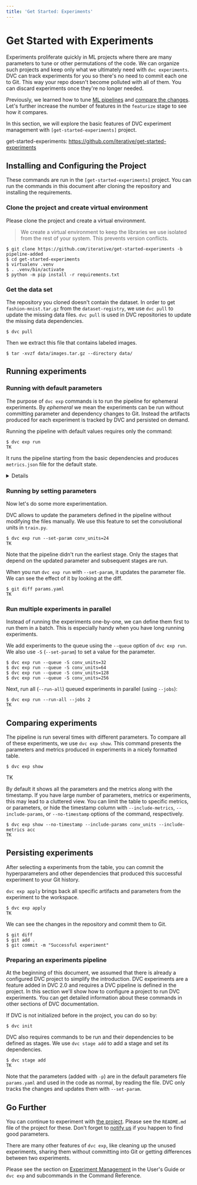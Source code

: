 ```yaml
---
title: 'Get Started: Experiments'
---
```


# Get Started with Experiments

<abbr>Experiments</abbr> proliferate quickly in ML projects where there are many
parameters to tune or other permutations of the code. We can organize such
projects and keep only what we ultimately need with `dvc experiments`. DVC can
track experiments for you so there's no need to commit each one to Git. This way
your repo doesn't become polluted with all of them. You can discard experiments
once they're no longer needed.

Previously, we learned how to tune [ML pipelines](/doc/start/data-pipelines) and
[compare the changes](/doc/start/metrics-parameters-plots). Let's further
increase the number of features in the `featurize` stage to see how it compares.

In this section, we will explore the basic features of DVC experiment management
with `[get-started-experiments]` project.

get-started-experiments: https://github.com/iterative/get-started-experiments

## Installing and Configuring the Project

These commands are run in the `[get-started-experiments]` project. You can run
the commands in this document after cloning the repository and installing the
requirements.

### Clone the project and create virtual environment

Please clone the project and create a virtual environment.

> We create a virtual environment to keep the libraries we use isolated from the
> rest of your system. This prevents version conflicts.

```dvc
$ git clone https://github.com/iterative/get-started-experiments -b pipeline-added
$ cd get-started-experiments
$ virtualenv .venv
$ . .venv/bin/activate
$ python -m pip install -r requirements.txt
```

### Get the data set

The repository you cloned doesn't contain the dataset. In order to get
`fashion-mnist.tar.gz` from the `dataset-registry`, we use `dvc pull` to update
the missing data files. `dvc pull` is used in DVC repositories to update the
missing data dependencies.

```dvc
$ dvc pull
```

Then we extract this file that contains labeled images.

```dvc
$ tar -xvzf data/images.tar.gz --directory data/
```

</details>

## Running experiments

### Running with default parameters

The purpose of `dvc exp` commands is to run the pipeline for ephemeral
experiments. By _ephemeral_ we mean the experiments can be run without
committing parameter and dependency changes to Git. Instead the artifacts
produced for each experiment is tracked by DVC and persisted on demand.

Running the pipeline with default values requires only the command:

```dvc
$ dvc exp run
TK
```

It runs the pipeline starting from the basic dependencies and produces
`metrics.json` file for the default state.

<details>

### If you used `dvc repro` before

Earlier versions of DVC uses `dvc repro` to run the pipeline. If you already
have a DVC project, you may be used to `dvc repro`.

In DVC 2.0 `dvc exp run` supersedes `dvc repro`. Both of these commands run the
pipeline.

We use `dvc repro` to run the pipeline as found in the <abbr>workspace</abbr>.
All the parameters and dependencies are retrieved from the current workspace. It
doesn't use any special objects to track the experiments. When you have large
number of experiments that you don't want to commit into Git, it's better to use
`dvc exp run`. It allows to change the parameters quickly, can track the history
of artifacts and has facilities to compare these experiments easily.

`dvc repro` is still available to run the pipeline that don't need these extra
features.

</details>

### Running by setting parameters

Now let's do some more experimentation.

DVC allows to update the parameters defined in the pipeline without modifying
the files manually. We use this feature to set the convolutional units in
`train.py`.

```dvc
$ dvc exp run --set-param conv_units=24
TK
```

Note that the pipeline didn't run the earliest stage. Only the stages that
depend on the updated parameter and subsequent stages are run.

When you run `dvc exp run` with `--set-param`, it updates the parameter file. We
can see the effect of it by looking at the diff.

```dvc
$ git diff params.yaml
TK
```

### Run multiple experiments in parallel

Instead of running the experiments one-by-one, we can define them first to run
them in a batch. This is especially handy when you have long running
experiments.

We add experiments to the queue using the `--queue` option of `dvc exp run`. We
also use `-S` (`--set-param`) to set a value for the parameter.

```dvc
$ dvc exp run --queue -S conv_units=32
$ dvc exp run --queue -S conv_units=64
$ dvc exp run --queue -S conv_units=128
$ dvc exp run --queue -S conv_units=256
```

Next, run all (`--run-all`) queued experiments in parallel (using `--jobs`):

```dvc
$ dvc exp run --run-all --jobs 2
TK
```

## Comparing experiments

The pipeline is run several times with different parameters. To compare all of
these experiments, we use `dvc exp show`. This command presents the parameters
and metrics produced in experiments in a nicely formatted table.

```dvc
$ dvc exp show
```

TK

By default it shows all the parameters and the metrics along with the timestamp.
If you have large number of parameters, metrics or experiments, this may lead to
a cluttered view. You can limit the table to specific metrics, or parameters, or
hide the timestamp column with `--include-metrics`, `--include-params`, or
`--no-timestamp` options of the command, respectively.

```dvc
$ dvc exp show --no-timestamp --include-params conv_units --include-metrics acc
TK
```

## Persisting experiments

After selecting a experiments from the table, you can commit the hyperparameters
and other dependencies that produced this successful experiment to your Git
history.

`dvc exp apply` brings back all specific artifacts and parameters from the
experiment to the <abbr>workspace</abbr>.

```dvc
$ dvc exp apply
TK
```

We can see the changes in the repository and commit them to Git.

```dvc
$ git diff
$ git add .
$ git commit -m "Successful experiment"
```

### Preparing an experiments pipeline

At the beginning of this document, we assumed that there is already a configured
DVC project to simplify the introduction. DVC experiments are a feature added in
DVC 2.0 and requires a DVC pipeline is defined in the project. In this section
we'll show how to configure a project to run DVC experiments. You can get
detailed information about these commands in other sections of DVC
documentation.

If DVC is not initialized before in the project, you can do so by:

```dvc
$ dvc init
```

DVC also requires commands to be run and their dependencies to be defined as
stages. We use `dvc stage add` to add a stage and set its dependencies.

```dvc
$ dvc stage add
TK
```

Note that the parameters (added with `-p`) are in the default parameters file
`params.yaml` and used in the code as normal, by reading the file. DVC only
tracks the changes and updates them with `--set-param`.

## Go Further

You can continue to experiment with
[the project](https://github.com/iterative/get-started-experiments). Please see
the `README.md` file of the project for these. Don't forget to
[notify us](https://dvc.org/chat) if you happen to find good parameters.

There are many other features of `dvc exp`, like cleaning up the unused
experiments, sharing them without committing into Git or getting differences
between two experiments.

Please see the section on
[Experiment Management](/doc/user-guide/experiment-management) in the User's
Guide or `dvc exp` and subcommands in the Command Reference.
